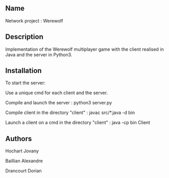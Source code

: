 ## Name
Network project : Werewolf

## Description
Implementation of the Werewolf multiplayer game with the client realised in Java and the server in Python3.

## Installation
To start the server:

Use a unique cmd for each client and the server.

Compile and launch the server : python3 server.py

Compile client in the directory "client" : javac src/*.java -d bin

Launch a client on a cmd in the directory "client" : java -cp bin Client

## Authors
Hochart Jovany

Baillian Alexandre

Drancourt Dorian
